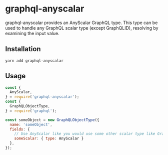 # graphql-anyscalar

graphql-anyscalar provides an AnyScalar GraphQL type. This type can be used to handle any GraphQL scalar type (except GraphQLID), resolving by examining the input value.

## Installation

`yarn add graphql-anyscalar`

## Usage

```javascript
const {
  AnyScalar,
} = require('graphql-anyscalar');
const {
  GraphQLObjectType,
} = require('graphql');

const someObject = new GraphQLObjectType({
  name: 'someObject',
  fields: {
    // Use AnyScalar like you would use some other scalar type like GraphQLString.
    someScalar: { type: AnyScalar }
  },
});
```
